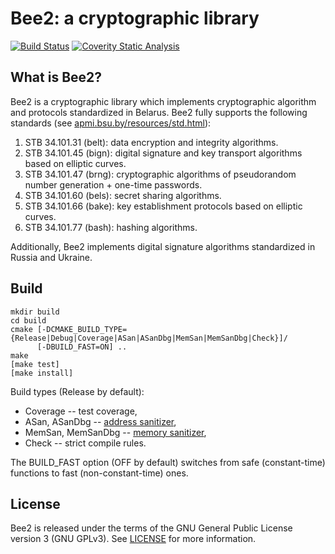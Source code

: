 Bee2: a cryptographic library
=============================

[![Build Status](https://travis-ci.org/agievich/bee2.svg?branch=master)](https://travis-ci.org/agievich/bee2)
[![Coverity Static Analysis](https://scan.coverity.com/projects/8544/badge.svg)](https://scan.coverity.com/projects/agievich-bee2)

What is Bee2?
-------------

Bee2 is a cryptographic library which implements cryptographic 
algorithm and protocols standardized in Belarus. 
Bee2 fully supports the following standards 
(see [apmi.bsu.by/resources/std.html](http://apmi.bsu.by/resources/std.html)):

1. STB 34.101.31 (belt): data encryption and integrity algorithms.
2. STB 34.101.45 (bign): digital signature and key transport algorithms 
   based on elliptic curves.
3. STB 34.101.47 (brng): cryptographic algorithms of pseudorandom number 
   generation + one-time passwords.
4. STB 34.101.60 (bels): secret sharing algorithms.
5. STB 34.101.66 (bake): key establishment protocols based on elliptic 
   curves. 
6. STB 34.101.77 (bash): hashing algorithms. 

Additionally, Bee2 implements digital signature algorithms standardized in 
Russia and Ukraine.

Build
-----

    mkdir build
    cd build
    cmake [-DCMAKE_BUILD_TYPE={Release|Debug|Coverage|ASan|ASanDbg|MemSan|MemSanDbg|Check}]/
          [-DBUILD_FAST=ON] ..
    make
    [make test]
    [make install]

Build types (Release by default):
   
*  Coverage -- test coverage,
*  ASan, ASanDbg -- [address sanitizer](http://en.wikipedia.org/wiki/AddressSanitizer),
*  MemSan, MemSanDbg -- [memory sanitizer](http://code.google.com/p/memory-sanitizer/),
*  Check -- strict compile rules.

The BUILD_FAST option (OFF by default) switches from safe (constant-time) 
functions to fast (non-constant-time) ones.


License
-------

Bee2 is released under the terms of the GNU General Public License version 3
(GNU GPLv3). See [LICENSE](LICENSE) for more information.
